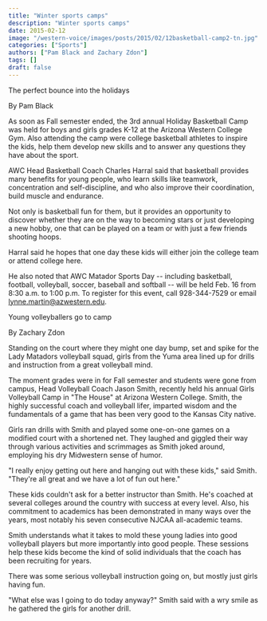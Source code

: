 ```yaml
---
title: "Winter sports camps"
description: "Winter sports camps"
date: 2015-02-12
image: "/western-voice/images/posts/2015/02/12basketball-camp2-tn.jpg"
categories: ["Sports"]
authors: ["Pam Black and Zachary Zdon"]
tags: []
draft: false
---
```

The perfect bounce into the holidays

By Pam Black

As soon as Fall semester ended, the 3rd annual Holiday Basketball Camp was held for boys and girls grades K-12 at the Arizona Western College Gym. Also attending the camp were college basketball athletes to inspire the kids, help them develop new skills and to answer any questions they have about the sport.

AWC Head Basketball Coach Charles Harral said that basketball provides many benefits for young people, who learn skills like teamwork, concentration and self-discipline, and who also improve their coordination, build muscle and endurance.

Not only is basketball fun for them, but it provides an opportunity to discover whether they are on the way to becoming stars or just developing a new hobby, one that can be played on a team or with just a few friends shooting hoops.

Harral said he hopes that one day these kids will either join the college team or attend college here.

He also noted that AWC Matador Sports Day -- including basketball, football, volleyball, soccer, baseball and softball -- will be held Feb. 16 from 8:30 a.m. to 1:00 p.m. To register for this event, call 928-344-7529 or email lynne.martin@azwestern.edu.

Young volleyballers go to camp

By Zachary Zdon

Standing on the court where they might one day bump, set and spike for the Lady Matadors volleyball squad, girls from the Yuma area lined up for drills and instruction from a great volleyball mind.

The moment grades were in for Fall semester and students were gone from campus, Head Volleyball Coach Jason Smith, recently held his annual Girls Volleyball Camp in "The House" at Arizona Western College. Smith, the highly successful coach and volleyball lifer, imparted wisdom and the fundamentals of a game that has been very good to the Kansas City native.

Girls ran drills with Smith and played some one-on-one games on a modified court with a shortened net. They laughed and giggled their way through various activities and scrimmages as Smith joked around, employing his dry Midwestern sense of humor.

"I really enjoy getting out here and hanging out with these kids," said Smith. "They're all great and we have a lot of fun out here."

These kids couldn't ask for a better instructor than Smith. He's coached at several colleges around the country with success at every level. Also, his commitment to academics has been demonstrated in many ways over the years, most notably his seven consecutive NJCAA all-academic teams.

Smith understands what it takes to mold these young ladies into good volleyball players but more importantly into good people. These sessions help these kids become the kind of solid individuals that the coach has been recruiting for years.

There was some serious volleyball instruction going on, but mostly just girls having fun.

"What else was I going to do today anyway?" Smith said with a wry smile as he gathered the girls for another drill.